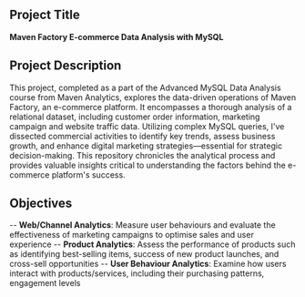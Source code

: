 ## Project Title
**Maven Factory E-commerce Data Analysis with MySQL**

## Project Description
This project, completed as a part of the Advanced MySQL Data Analysis course from Maven Analytics, explores the data-driven operations of Maven Factory, an e-commerce platform. It encompasses a thorough analysis of a relational dataset, including customer order information, marketing campaign and website traffic data. Utilizing complex MySQL queries, I've dissected commercial activities to identify key trends, assess business growth, and enhance digital marketing strategies—essential for strategic decision-making. This repository chronicles the analytical process and provides valuable insights critical to understanding the factors behind the e-commerce platform's success.

## Objectives

-- **Web/Channel Analytics**: Measure user behaviours and evaluate the effectiveness of marketing campaigns to optimise sales and user experience
-- **Product Analytics**: Assess the performance of products such as identifying best-selling items, success of new product launches, and cross-sell opportunities
-- **User Behaviour Analytics**: Examine how users interact with products/services, including their purchasing patterns, engagement levels
